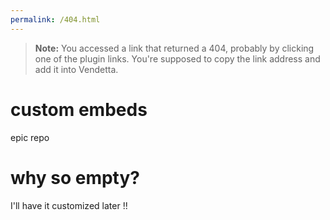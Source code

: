```yaml
---
permalink: /404.html
---
```

> **Note:** You accessed a link that returned a 404, probably by clicking one of the plugin links. You're supposed to copy the link address and add it into Vendetta.

# custom embeds
epic repo

# why so empty?
I'll have it customized later !!
